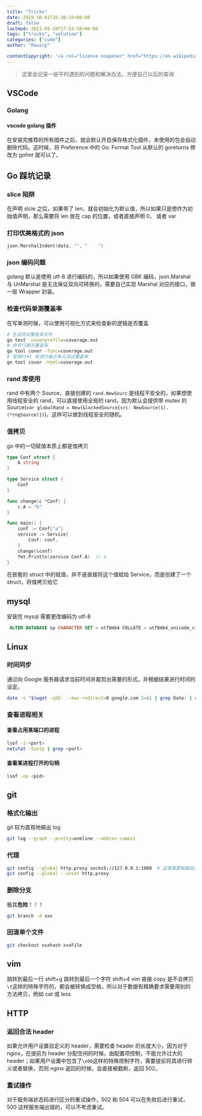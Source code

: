 ```yaml
---
title: "Tricks"
date: 2019-10-01T16:38:19+08:00
draft: false
lastmod: 2021-05-20T17:53:58+08:00
tags: ["tricks", "solution"]
categories: ["code"]
author: "Rouzip"

contentCopyright: '<a rel="license noopener" href="https://en.wikipedia.org/wiki/Wikipedia:Text_of_Creative_Commons_Attribution-ShareAlike_3.0_Unported_License" target="_blank">Creative Commons Attribution-ShareAlike License</a>'
---
```


> 这里会记录一些平时遇到的问题和解决办法，方便自己以后的查询

<!--more-->

## VSCode

### Golang

#### vscode golang 插件

在安装完推荐的所有插件之后，就会默认开启保存格式化插件，未使用的包会自动删除代码。这时候，将 Preference 中的 Go: Format Tool 从默认的 goreturns 修改为 gofmt 就可以了。

## Go 踩坑记录

### slice 陷阱

在声明 slcie 之后，如果带了 len，就会初始化为默认值，所以如果只是想作为初始值声明，那么需要将 len 放在 cap 的位置，或者直接声明 0， 或者 var

### 打印优美格式的 json

```go
json.MarshalIndent(data, "", "    ")
```

### json 编码问题

golang 默认是使用 utf-8 进行编码的，所以如果使用 GBK 编码，json.Marshal 与 UnMarshal 是无法保证双向可转换的，需要自己实现 Marshal 对应的接口，做一层 Wrapper 封装。

### 检查代码单测覆盖率

在写单测时候，可以使用可视化方式来检查新的逻辑是否覆盖

```bash
# 生成测试覆盖率文件
go test -coverprofile=coverage.out
# 命令行展示覆盖率
go tool cover -func=coverage.out
# 使用html 来进行展示单元测试覆盖率
go tool cover -html=coverage.out
```

### rand 库使用

rand 中有两个 Source，直接创建的 `rand.NewSourc` 是线程不安全的，如果想使用线程安全的 rand，可以直接使用全局的 rand，因为默认会提供带 mutex 的 Source(`var globalRand = New(&lockedSource{src: NewSource(1).(*rngSource)})`)，这样可以做到线程安全的随机。

### 值拷贝

go 中的一切赋值本质上都是值拷贝

```go
type Conf struct {
    A string
}

type Service struct {
    Conf
}

func change(c *Conf) {
    c.A = "b"
}

func main() {
    conf := Conf{"a"}
    service := Service{
        Conf: conf,
    }
    change(&conf)
    fmt.Println(service.Conf.A)  // a
}
```

在嵌套的 struct 中的赋值，并不是直接将这个值赋给 Service，而是创建了一个 struct，将值拷贝给它

## mysql

安装完 mysql 需要更改编码为 utf-8

```sql
 ALTER DATABASE sp CHARACTER SET = utf8mb4 COLLATE = utf8mb4_unicode_ci;
```

## Linux

### 时间同步

通过向 Google 服务器请求当前时间并裁剪出需要的形式，并根据结果进行时间的设定。

```bash
date -s "$(wget -qSO- --max-redirect=0 google.com 2>&1 | grep Date: | cut -d' ' -f5-8)Z"
```

### 查看进程相关

#### 查看占用某端口的进程

```bash
lsof -i:<port>
netstat -tunlp | grep <port>
```

#### 查看某进程打开的句柄

```bash
lsof -np <pid>
```

## git

### 格式化输出

git 较为直观地输出 log

```bash
git log --graph --pretty=oneline --abbrev-commit
```

### 代理

```bash
git config --global http.proxy socks5://127.0.0.1:1080  # 这里需要根据自己本地开放端口的不同进行设置
git config --global --unset http.proxy
```

### 删除分支

极其**危险**！！！

```bash
git branch -d xxx
```

### 回滚单个文件

```bash
git checkout xxxhash xxxFile
```

## vim

跳转到最后一行
shift+g
跳转到最后一个字符
shift+4
vim 直接 copy 是不会拷贝`\t`这样的特殊字符的，都会被转换成空格，所以对于数据有精确要求需要用别的方法拷贝，例如 cat 或 less

## HTTP

### 返回合法 header

如果允许用户设置自定义的 header，需要检查 header 的长度大小，因为对于 nginx，在提前为 header 分配空间的时候，由配置项控制，不能允许过大的 header；如果用户设置中包含了`\x00`这样的特殊控制字符，需要提前将其进行转义或者替换，否则 nginx 返回的时候，会直接被截断，返回 502。

### 重试操作

对于服务端状态码进行区分的重试操作，502 和 504 可以在失败后进行重试，500 这样服务端出错的，可以不考虑重试。
